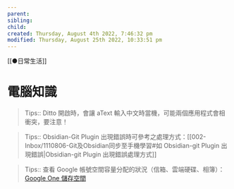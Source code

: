 ```yaml
---
parent: 
sibling: 
child: 
created: Thursday, August 4th 2022, 7:46:32 pm
modified: Thursday, August 25th 2022, 10:33:51 pm
---
```

[[●日常生活]]
# 電腦知識

> Tips:: Ditto 開啟時，會讓 aText 輸入中文時當機，可能兩個應用程式會相衝突，要注意！

> Tips:: Obsidian-Git Plugin 出現錯誤時可參考之處理方式：[[002-Inbox/1110806-Git及Obsidian同步至手機學習#如 Obsidian-git Plugin 出現錯誤|Obsidian-git Plugin 出現錯誤處理方式]]

> Tips:: 查看 Google 帳號空間容量分配的狀況（信箱、雲端硬碟、相簿）：[Google One 儲存空間](https://one.google.com/storage)